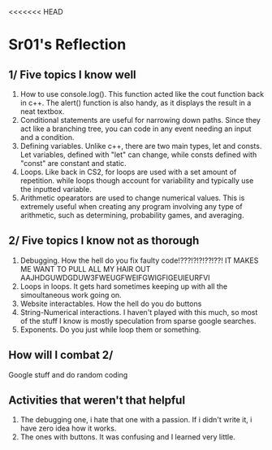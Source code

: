 <<<<<<< HEAD
# Sr01's Reflection

## 1/ Five topics I know well

1. How to use console.log(). This function acted like the cout function back in c++. The alert() function is also handy, as it displays the result in a neat textbox.
2. Conditional statements are useful for narrowing down paths. Since they act like a branching tree, you can code in any event needing an input and a condition. 
3. Defining variables. Unlike c++, there are two main types, let and consts. Let variables, defined with "let" can change, while consts defined with "const" are constant and static.
4. Loops. Like back in CS2, for loops are used with a set amount of repetition. while loops though account for variability and typically use the inputted variable.
5. Arithmetic opearators are used to change numerical values. This is extremely useful when creating any program involving any type of arithmetic, such as determining, probability games, and averaging.

## 2/ Five topics I know not as thorough

1. Debugging. How the hell do you fix faulty code!???!?!?!??!??! IT MAKES ME WANT TO PULL ALL MY HAIR OUT AAJHDGUWDGDUW3FWEUGFWEIFGWIGFIGEUIEURFVI
2. Loops in loops. It gets hard sometimes keeping up with all the simoultaneous work going on.
3. Website interactables. How the hell do you do buttons
4. String-Numerical interactions. I haven't played with this much, so most of the stuff I know is mostly speculation from sparse google searches.
5. Exponents. Do you just while loop them or something.

## How will I combat 2/

Google stuff and do random coding

## Activities that weren't that helpful

1. The debugging one, i hate that one with a passion. If i didn't write it, i have zero idea how it works.
2. The ones with buttons. It was confusing and I learned very little.

